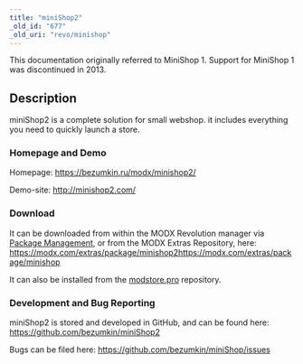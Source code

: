 ```yaml
---
title: "miniShop2"
_old_id: "677"
_old_uri: "revo/minishop"
---
```


This documentation originally referred to MiniShop 1. Support for MiniShop 1 was discontinued in 2013.

## Description

miniShop2 is a complete solution for small webshop. it includes everything you need to quickly launch a store.

### Homepage and Demo

Homepage: <https://bezumkin.ru/modx/minishop2/>

Demo-site: <http://minishop2.com/>

### Download

It can be downloaded from within the MODX Revolution manager via [Package Management](developing-in-modx/advanced-development/package-management "Package Management"), or from the MODX Extras Repository, here: <https://modx.com/extras/package/minishop2><https://modx.com/extras/package/minishop>

It can also be installed from the [modstore.pro](https://modstore.pro/info/eng) repository.

### Development and Bug Reporting

miniShop2 is stored and developed in GitHub, and can be found here: <https://github.com/bezumkin/miniShop2>

Bugs can be filed here: <https://github.com/bezumkin/miniShop/issues>
